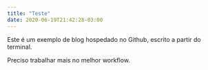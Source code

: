 ```yaml
---
title: "Teste"
date: 2020-06-19T21:42:28-03:00
---
```


Este é um exemplo de blog hospedado no Github, escrito a partir do terminal.

Preciso trabalhar mais no melhor workflow.
